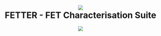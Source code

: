<h1 align="center"><img src="https://i.imgur.com/T76Fz4y.png"/><br/>FETTER - FET Characterisation Suite</h1>

<p align="center">
  <img src="https://i.imgur.com/n7sK1nf.png"/>
</p>
